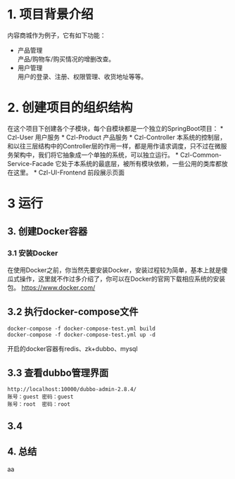 # 1. 项目背景介绍
内容商城作为例子，它有如下功能：

- 产品管理<br>
产品/购物车/购买情况的增删改查。
- 用户管理<br>
用户的登录、注册、权限管理、收货地址等等。


# 2. 创建项目的组织结构

在这个项目下创建各个子模块，每个自模块都是一个独立的SpringBoot项目：
    * Czl-User
    用户服务
    * Czl-Product
    产品服务
    * Czl-Controller
    本系统的控制层，和以往三层结构中的Controller层的作用一样，都是用作请求调度，只不过在微服务架构中，我们将它抽象成一个单独的系统，可以独立运行。
    * Czl-Common-Service-Facade
    它处于本系统的最底层，被所有模块依赖，一些公用的类库都放在这里。
    * Czl-UI-Frontend
    前段展示页面


# 3 运行

## 3. 创建Docker容器
### 3.1 安装Docker
在使用Docker之前，你当然先要安装Docker，安装过程较为简单，基本上就是傻瓜式操作，这里就不作过多介绍了，你可以在Docker的官网下载相应系统的安装包。
https://www.docker.com/

## 3.2 执行docker-compose文件
```aidl
docker-compose -f docker-compose-test.yml build
docker-compose -f docker-compose-test.yml up -d
```
开启的docker容器有redis、zk+dubbo、mysql

## 3.3 查看dubbo管理界面
```aidl
http://localhost:10000/dubbo-admin-2.8.4/
账号：guest 密码：guest
账号：root  密码：root
```

## 3.4

## 4. 总结
aa